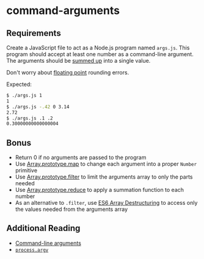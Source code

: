 # command-arguments

## Requirements

Create a JavaScript file to act as a Node.js program named `args.js`. This program
should accept at least one number as a command-line argument. The arguments
should be [summed up][sum] into a single value.

Don't worry about [floating point][floats] rounding errors.

Expected:

```bash
$ ./args.js 1
1
$ ./args.js -.42 0 3.14
2.72
$ ./args.js .1 .2
0.30000000000000004
```

## Bonus

-   Return 0 if no arguments are passed to the program
-   Use [Array.prototype.map][map] to change each argument into
    a proper `Number` primitive
-   Use [Array.prototype.filter][filter] to limit the arguments
    array to only the parts needed
-   Use [Array.prototype.reduce][reduce] to apply a summation
    function to each number
-   As an alternative to `.filter`, use
    [ES6 Array Destructuring][array_dest] to access only the
    values needed from the arguments array

## Additional Reading

-   [Command-line arguments][args]
-   [`process.argv`][argv]

[args]: https://en.wikipedia.org/wiki/Command-line_interface#Arguments
[argv]: https://nodejs.org/docs/latest/api/process.html#process_process_argv
[array_dest]: https://developer.mozilla.org/en-US/docs/Web/JavaScript/Reference/Operators/Destructuring_assignment#Array_destructuring
[execpath]: https://nodejs.org/docs/latest/api/process.html#process_process_execpath
[filter]: https://developer.mozilla.org/en-US/docs/Web/JavaScript/Reference/Global_Objects/Array/filter
[floats]: https://en.wikipedia.org/wiki/Floating_point
[map]: https://developer.mozilla.org/en-US/docs/Web/JavaScript/Reference/Global_Objects/Array/map
[reduce]: https://developer.mozilla.org/en-US/docs/Web/JavaScript/Reference/Global_Objects/Array/Reduce
[sum]: https://en.wikipedia.org/wiki/Summation
